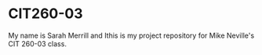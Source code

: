 CIT260-03
=========

My name is Sarah Merrill and Ithis is my project repository for Mike Neville's CIT 260-03 class.
